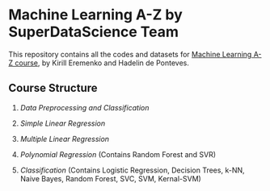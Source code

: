 # Machine Learning A-Z by SuperDataScience Team

This repository contains all the codes and datasets for [Machine Learning A-Z course](https://www.udemy.com/machinelearning/), by Kirill Eremenko and Hadelin de Ponteves.

## Course Structure

1. *Data Preprocessing and Classification*

2. *Simple Linear Regression*

3. *Multiple Linear Regression*

4. *Polynomial Regression* (Contains Random Forest and SVR)

5. *Classification* (Contains Logistic Regression, Decision Trees, k-NN, Naive Bayes, Random Forest, SVC, SVM, Kernal-SVM)
